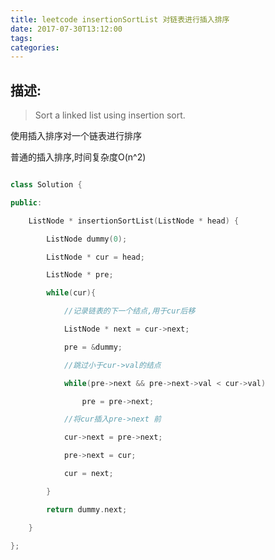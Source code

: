 ```yaml
---
title: leetcode insertionSortList 对链表进行插入排序
date: 2017-07-30T13:12:00
tags:
categories:
---
```


## __描述:__
>Sort a linked list using insertion sort.

使用插入排序对一个链表进行排序


普通的插入排序,时间复杂度O(n^2)

```cpp
class Solution {
public:
    ListNode * insertionSortList(ListNode * head) {
        ListNode dummy(0);
        ListNode * cur = head;
        ListNode * pre;
        while(cur){
            //记录链表的下一个结点,用于cur后移
            ListNode * next = cur->next;
            pre = &dummy;
            //跳过小于cur->val的结点
            while(pre->next && pre->next->val < cur->val)
                pre = pre->next;
            //将cur插入pre->next 前
            cur->next = pre->next;
            pre->next = cur;
            cur = next;
        }
        return dummy.next;
    }
};
```
    